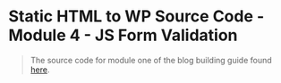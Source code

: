 # Static HTML to WP Source Code - Module 4 - JS Form Validation

> The source code for module one of the blog building guide found [here](https://steven-klein.github.io/blog-guide/4-js-form-validation/).
